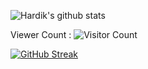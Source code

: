 ![Hardik's github stats](https://github-readme-stats.vercel.app/api?username=oddlyspaced&show_icons=true&count_private=true&show_icons=true)

<!-- ![Hardik's top used languages](https://github-readme-stats.vercel.app/api/top-langs/?username=oddlyspaced&layout=compact&exclude_repo=dt_laurel_sprout,dt_laurel_sprout_oss,vt_laurel_sprout,vt_laurel_sprout_oss,shrp_xiaomi_laurel_sprout,oddlyspaced.github.io,gims-dump,device_oneplus_avicii,oos-cam) -->

Viewer Count :
 ![Visitor Count](https://profile-counter.glitch.me/{oddlyspaced}/count.svg)

[![GitHub Streak](https://github-readme-streak-stats.herokuapp.com?user=oddlyspaced&theme=github-light)](https://git.io/streak-stats)
